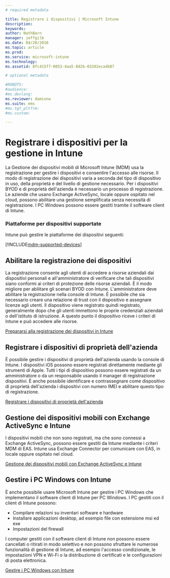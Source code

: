 ```yaml
---
# required metadata

title: Registrare i dispositivi | Microsoft Intune
description:
keywords:
author: NathBarn
manager: jeffgilb
ms.date: 04/28/2016
ms.topic: article
ms.prod:
ms.service: microsoft-intune
ms.technology:
ms.assetid: 8fc415f7-0053-4aa5-8d2b-03202eca4b87

# optional metadata

#ROBOTS:
#audience:
#ms.devlang:
ms.reviewer: damionw
ms.suite: ems
#ms.tgt_pltfrm:
#ms.custom:

---
```


# Registrare i dispositivi per la gestione in Intune
La Gestione dei dispositivi mobili di Microsoft Intune (MDM) usa la registrazione per gestire i dispositivi e consentire l'accesso alle risorse. Il modo di registrazione dei dispositivi varia a seconda del tipo di dispositivo in uso, della proprietà e del livello di gestione necessario. Per i dispositivi BYOD e di proprietà dell'azienda è necessario un processo di registrazione. Le aziende che usano Exchange ActiveSync, locale oppure ospitato nel cloud, possono abilitare una gestione semplificata senza necessità di registrazione. I PC Windows possono essere gestiti tramite il software client di Intune.

###  Piattaforme per dispositivi supportate

Intune può gestire le piattaforme dei dispositivi seguenti:

[!INCLUDE[mdm-supported-devices](../includes/mdm-supported-devices.md)]

## Abilitare la registrazione dei dispositivi  
 La registrazione consente agli utenti di accedere a risorse aziendali dai dispositivi personali e all'amministratore di verificare che tali dispositivi siano conformi ai criteri di protezione delle risorse aziendali. È il modo migliore per abilitare gli scenari BYOD con Intune. L'amministratore deve abilitare la registrazione nella console di Intune. È possibile che sia necessario creare una relazione di trust con il dispositivo e assegnare licenze agli utenti. Il dispositivo viene registrato quindi registrato, generalmente dopo che gli utenti immettono le proprie credenziali aziendali o dell'istituto di istruzione. A questo punto il dispositivo riceve i criteri di Intune e può accedere alle risorse.

[Prepararsi alla registrazione dei dispositivi in Intune](get-ready-to-enroll-devices-in-microsoft-intune.md)

## Registrare i dispositivi di proprietà dell'azienda
È possibile gestire i dispositivi di proprietà dell'azienda usando la console di Intune. I dispositivi iOS possono essere registrati direttamente mediante gli strumenti di Apple. Tutti i tipi di dispositivo possono essere registrati da un amministratore o da un responsabile usando il manager di registrazione dispositivi. È anche possibile identificare e contrassegnare come dispositivo di proprietà dell'azienda i dispositivi con numero IMEI e abilitare questo tipo di registrazione.

[Registrare i dispositivi di proprietà dell'azienda](manage-corporate-owned-devices.md)

## Gestione dei dispositivi mobili con Exchange ActiveSync e Intune
I dispositivi mobili che non sono registrati, ma che sono connessi a Exchange ActiveSync, possono essere gestiti da Intune mediante i criteri MDM di EAS. Intune usa Exchange Connector per comunicare con EAS, in locale oppure ospitato nel cloud.



[Gestione dei dispositivi mobili con Exchange ActiveSync e Intune](mobile-device-management-with-exchange-activesync-and-microsoft-intune.md)


## Gestire i PC Windows con Intune  
È anche possibile usare Microsoft Intune per gestire i PC Windows che implementano il software client di Intune per PC Windows. I PC gestiti con il client di Intune possono:

 - Compilare relazioni su inventari software e hardware
 - Installare applicazioni desktop, ad esempio file con estensione msi ed exe
 - Impostazioni del firewall

I computer gestiti con il software client di Intune non possono essere cancellati o ritirati in modo selettivo e non possono sfruttare le numerose funzionalità di gestione di Intune, ad esempio l'accesso condizionale, le impostazioni VPN e Wi-Fi o la distribuzione di certificati e le configurazioni di posta elettronica.

[Gestire i PC Windows con Intune](manage-windows-pcs-with-microsoft-intune.md)


<!--HONumber=Jun16_HO2-->


